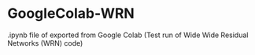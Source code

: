 # GoogleColab-WRN
.ipynb file of exported from Google Colab (Test run of Wide Wide Residual Networks (WRN) code)

